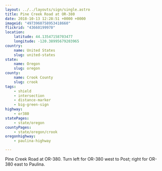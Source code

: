 ```yaml
---
layout: ../../layouts/sign/single.astro
title: Pine Creek Road at OR-380
date: 2018-10-13 12:28:51 +0000 +0000
imageid: "4973960758953418660"
flickrid: "43660199970"
location:
    latitude: 44.13547158703477
    longitude: -120.38995679203965
country:
    name: United States
    slug: united-states
state:
    name: Oregon
    slug: oregon
county:
    name: Crook County
    slug: crook
tags:
    - shield
    - intersection
    - distance-marker
    - big-green-sign
highway:
    - or380
statePages:
    - state/oregon
countyPages:
    - state/oregon/crook
oregonhighway:
    - paulina-highway

---
```

Pine Creek Road at OR-380.  Turn left for OR-380 west to Post; right for OR-380 east to Paulina.